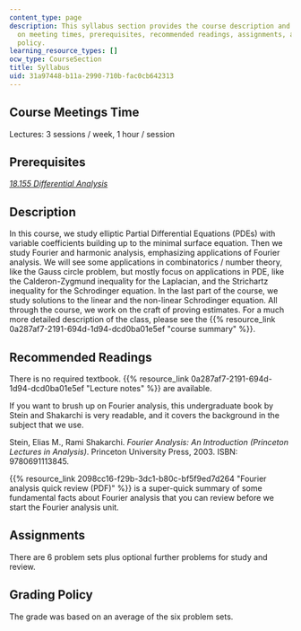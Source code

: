```yaml
---
content_type: page
description: This syllabus section provides the course description and information
  on meeting times, prerequisites, recommended readings, assignments, and grading
  policy.
learning_resource_types: []
ocw_type: CourseSection
title: Syllabus
uid: 31a97448-b11a-2990-710b-fac0cb642313
---
```


Course Meetings Time
--------------------

Lectures: 3 sessions / week, 1 hour / session

Prerequisites
-------------

[_18.155 Differential Analysis_](/courses/18-155-differential-analysis-fall-2004)

Description
-----------

In this course, we study elliptic Partial Differential Equations (PDEs) with variable coefficients building up to the minimal surface equation. Then we study Fourier and harmonic analysis, emphasizing applications of Fourier analysis. We will see some applications in combinatorics / number theory, like the Gauss circle problem, but mostly focus on applications in PDE, like the Calderon-Zygmund inequality for the Laplacian, and the Strichartz inequality for the Schrodinger equation. In the last part of the course, we study solutions to the linear and the non-linear Schrodinger equation. All through the course, we work on the craft of proving estimates. For a much more detailed description of the class, please see the {{% resource_link 0a287af7-2191-694d-1d94-dcd0ba01e5ef "course summary" %}}.

Recommended Readings
--------------------

There is no required textbook. {{% resource_link 0a287af7-2191-694d-1d94-dcd0ba01e5ef "Lecture notes" %}} are available.

If you want to brush up on Fourier analysis, this undergraduate book by Stein and Shakarchi is very readable, and it covers the background in the subject that we use.

Stein, Elias M., Rami Shakarchi. _Fourier Analysis: An Introduction (Princeton Lectures in Analysis)_. Princeton University Press, 2003. ISBN: 9780691113845.

{{% resource_link 2098cc16-f29b-3dc1-b80c-bf5f9ed7d264 "Fourier analysis quick review (PDF)" %}} is a super-quick summary of some fundamental facts about Fourier analysis that you can review before we start the Fourier analysis unit.

Assignments
-----------

There are 6 problem sets plus optional further problems for study and review.

Grading Policy
--------------

The grade was based on an average of the six problem sets.